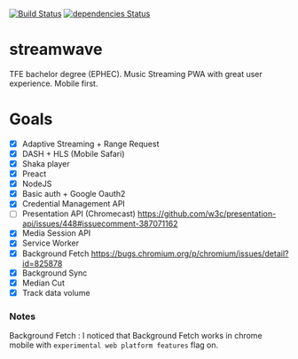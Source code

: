 [![Build Status](https://travis-ci.org/Mathieu-R/streamwave.svg?branch=master)](https://travis-ci.org/Mathieu-R/streamwave)
[![dependencies Status](https://david-dm.org/Mathieu-R/streamwave/status.svg)](https://david-dm.org/Mathieu-R/streamwave)

# streamwave
TFE bachelor degree (EPHEC). Music Streaming PWA with great user experience. Mobile first.

# Goals
- [X] Adaptive Streaming + Range Request  
- [X] DASH + HLS (Mobile Safari)   
- [X] Shaka player   
- [X] Preact    
- [X] NodeJS    
- [X] Basic auth + Google Oauth2     
- [X] Credential Management API    
- [ ] Presentation API (Chromecast) https://github.com/w3c/presentation-api/issues/448#issuecomment-387071162   
- [X] Media Session API    
- [X] Service Worker    
- [X] Background Fetch https://bugs.chromium.org/p/chromium/issues/detail?id=825878
- [X] Background Sync     
- [X] Median Cut 
- [X] Track data volume    

### Notes
Background Fetch : 
I noticed that Background Fetch works in chrome mobile with `experimental web platform features` flag on.
